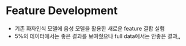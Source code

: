 # Feature Development
- 기존 화자인식 모델에 음성 모델을 활용한 새로운 feature 결합 실험
- 5%의 데이터에서는 좋은 결과를 보여줬으나 full data에서는 안좋은 결과,,
